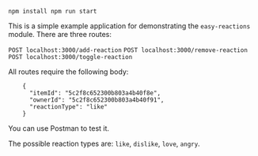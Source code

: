 ``
npm install
npm run start
``

This is a simple example application for demonstrating the `easy-reactions` module. There are three routes:

``POST localhost:3000/add-reaction``
``POST localhost:3000/remove-reaction``
``POST localhost:3000/toggle-reaction``

All routes require the following body:
```
    {
      "itemId": "5c2f8c652300b803a4b40f8e",
      "ownerId": "5c2f8c652300b803a4b40f91",
      "reactionType": "like"
    }
```

You can use Postman to test it.

The possible reaction types are: `like`, `dislike`, `love`, `angry`.